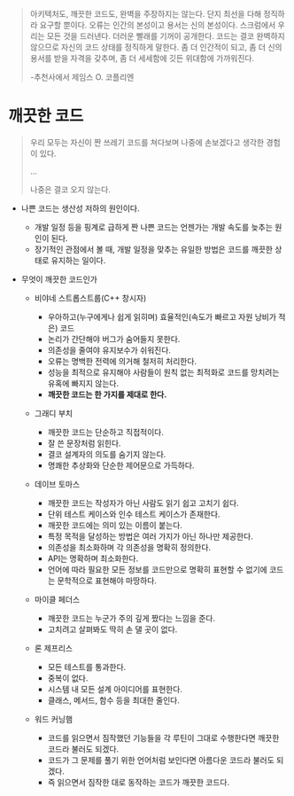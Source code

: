 > 아키텍처도, 깨끗한 코드도, 완벽을 주장하지는 않는다. 단지 최선을 다해 정직하라 요구할 뿐이다. 오류는 인간의 본성이고 용서는 신의 본성이다. 스크럼에서 우리는 모든 것을 드러낸다. 더러운 빨래를 기꺼이 공개한다. 코드는 결코 완벽하지 않으므로 자신의 코드 상태를 정직하게 말한다. 좀 더 인간적이 되고, 좀 더 신의 용서를 받을 자격을 갖추며, 좀 더 세세함에 깃든 위대함에 가까워진다.
>
> -추천사에서 제임스 O. 코플리엔



# 깨끗한 코드

> 우리 모두는 자신이 짠 쓰레기 코드를 쳐다보며 나중에 손보겠다고 생각한 경험이 있다.
>
> ...
>
> 나중은 결코 오지 않는다.

- 나쁜 코드는 생산성 저하의 원인이다.
  - 개발 일정 등을 핑계로 급하게 짠 나쁜 코드는 언젠가는 개발 속도를 늦추는 원인이 된다.
  - 장기적인 관점에서 볼 때, 개발 일정을 맞추는 유일한 방법은 코드를 깨끗한 상태로 유지하는 일이다.



- 무엇이 깨끗한 코드인가

  - 비야네 스트롭스트룹(C++ 창시자)
    - 우아하고(누구에게나 쉽게 읽히며) 효율적인(속도가 빠르고 자원 낭비가 적은) 코드
    - 논리가 간단해야 버그가 숨어들지 못한다.
    - 의존성을 줄여야 유지보수가 쉬워진다.
    - 오류는 명백한 전력에 의거해 철저히 처리한다.
    - 성능을 최적으로 유지해야 사람들이 원칙 없는 최적화로 코드를 망치려는 유혹에 빠지지 않는다.
    - **깨끗한 코드는 한 가지를 제대로 한다.**
  - 그래디 부치
    - 깨끗한 코드는 단순하고 직접적이다.
    - 잘 쓴 문장처럼 읽힌다.
    - 결코 설계자의 의도를 숨기지 않는다.
    - 명쾌한 추상화와 단순한 제어문으로 가득하다.

  - 데이브 토마스
    - 깨끗한 코드는 작성자가 아닌 사람도 읽기 쉽고 고치기 쉽다.
    - 단위 테스트 케이스와 인수 테스트 케이스가 존재한다.
    - 깨끗한 코드에는 의미 있는 이름이 붙는다.
    - 특정 목적을 달성하는 방법은 여러 가지가 아닌 하나만 제공한다.
    - 의존성을 최소화하며 각 의존성을 명확히 정의한다.
    - API는 명확하며 최소화한다.
    - 언어에 따라 필요한 모든 정보를 코드만으로 명확히 표현할 수 없기에 코드는 문학적으로 표현해야 마땅하다.
  - 마이클 페더스
    - 깨끗한 코드는 누군가 주의 깊게 짰다는 느낌을 준다.
    - 고치려고 살펴봐도 딱히 손 댈 곳이 없다.
  - 론 제프리스
    - 모든 테스트를 통과한다.
    - 중복이 없다.
    - 시스템 내 모든 설계 아이디어를 표현한다.
    - 클래스, 메서드, 함수 등을 최대한 줄인다.

  - 워드 커닝햄
    - 코드를 읽으면서 짐작했던 기능들을 각 루틴이 그대로 수행한다면 깨끗한 코드라 불러도 되겠다.
    - 코드가 그 문제를 풀기 위한 언어처럼 보인다면 아름다운 코드라 불러도 되겠다.
    - 즉 읽으면서 짐작한 대로 동작하는 코드가 깨끗한 코드다.
